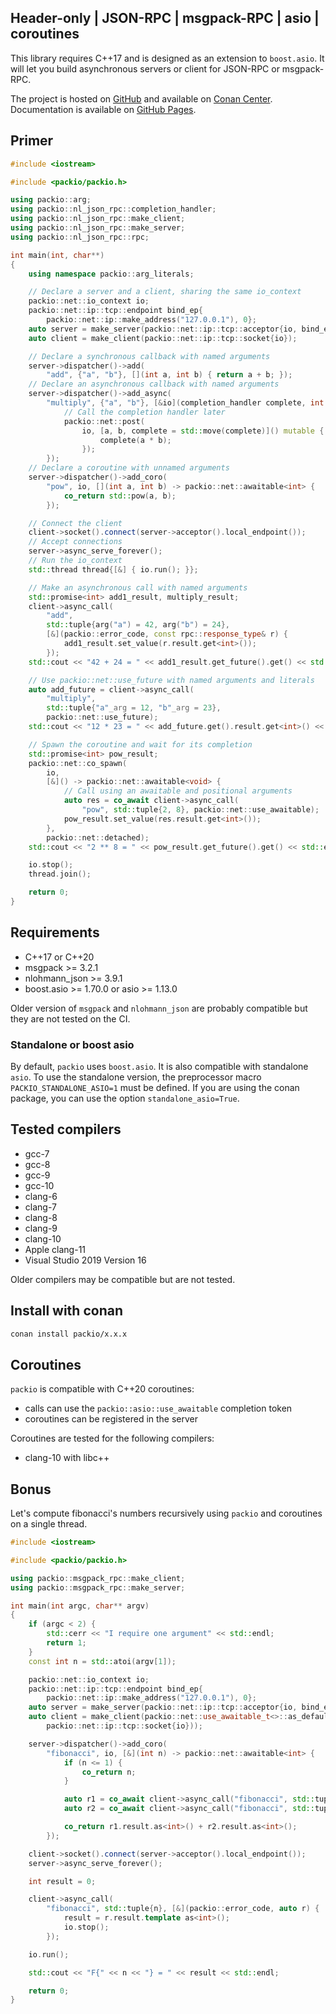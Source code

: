 ## Header-only | JSON-RPC | msgpack-RPC | asio | coroutines

This library requires C++17 and is designed as an extension to `boost.asio`. It will let you build asynchronous servers or client for JSON-RPC or msgpack-RPC.

The project is hosted on [GitHub](https://github.com/qchateau/packio/) and available on [Conan Center](https://conan.io/center/). Documentation is available on [GitHub Pages](https://qchateau.github.io/packio/).

## Primer

```cpp
#include <iostream>

#include <packio/packio.h>

using packio::arg;
using packio::nl_json_rpc::completion_handler;
using packio::nl_json_rpc::make_client;
using packio::nl_json_rpc::make_server;
using packio::nl_json_rpc::rpc;

int main(int, char**)
{
    using namespace packio::arg_literals;

    // Declare a server and a client, sharing the same io_context
    packio::net::io_context io;
    packio::net::ip::tcp::endpoint bind_ep{
        packio::net::ip::make_address("127.0.0.1"), 0};
    auto server = make_server(packio::net::ip::tcp::acceptor{io, bind_ep});
    auto client = make_client(packio::net::ip::tcp::socket{io});

    // Declare a synchronous callback with named arguments
    server->dispatcher()->add(
        "add", {"a", "b"}, [](int a, int b) { return a + b; });
    // Declare an asynchronous callback with named arguments
    server->dispatcher()->add_async(
        "multiply", {"a", "b"}, [&io](completion_handler complete, int a, int b) {
            // Call the completion handler later
            packio::net::post(
                io, [a, b, complete = std::move(complete)]() mutable {
                    complete(a * b);
                });
        });
    // Declare a coroutine with unnamed arguments
    server->dispatcher()->add_coro(
        "pow", io, [](int a, int b) -> packio::net::awaitable<int> {
            co_return std::pow(a, b);
        });

    // Connect the client
    client->socket().connect(server->acceptor().local_endpoint());
    // Accept connections
    server->async_serve_forever();
    // Run the io_context
    std::thread thread{[&] { io.run(); }};

    // Make an asynchronous call with named arguments
    std::promise<int> add1_result, multiply_result;
    client->async_call(
        "add",
        std::tuple{arg("a") = 42, arg("b") = 24},
        [&](packio::error_code, const rpc::response_type& r) {
            add1_result.set_value(r.result.get<int>());
        });
    std::cout << "42 + 24 = " << add1_result.get_future().get() << std::endl;

    // Use packio::net::use_future with named arguments and literals
    auto add_future = client->async_call(
        "multiply",
        std::tuple{"a"_arg = 12, "b"_arg = 23},
        packio::net::use_future);
    std::cout << "12 * 23 = " << add_future.get().result.get<int>() << std::endl;

    // Spawn the coroutine and wait for its completion
    std::promise<int> pow_result;
    packio::net::co_spawn(
        io,
        [&]() -> packio::net::awaitable<void> {
            // Call using an awaitable and positional arguments
            auto res = co_await client->async_call(
                "pow", std::tuple{2, 8}, packio::net::use_awaitable);
            pow_result.set_value(res.result.get<int>());
        },
        packio::net::detached);
    std::cout << "2 ** 8 = " << pow_result.get_future().get() << std::endl;

    io.stop();
    thread.join();

    return 0;
}
```

## Requirements

- C++17 or C++20
- msgpack >= 3.2.1
- nlohmann_json >= 3.9.1
- boost.asio >= 1.70.0 or asio >= 1.13.0

Older version of `msgpack` and `nlohmann_json` are probably compatible
but they are not tested on the CI.

### Standalone or boost asio

By default, `packio` uses `boost.asio`. It is also compatible with standalone `asio`. To use the standalone version, the preprocessor macro `PACKIO_STANDALONE_ASIO=1` must be defined.
If you are using the conan package, you can use the option `standalone_asio=True`.

## Tested compilers

- gcc-7
- gcc-8
- gcc-9
- gcc-10
- clang-6
- clang-7
- clang-8
- clang-9
- clang-10
- Apple clang-11
- Visual Studio 2019 Version 16

Older compilers may be compatible but are not tested.

## Install with conan

```bash
conan install packio/x.x.x
```

## Coroutines

`packio` is compatible with C++20 coroutines:

- calls can use the `packio::asio::use_awaitable` completion token
- coroutines can be registered in the server

Coroutines are tested for the following compilers:

- clang-10 with libc++

## Bonus

Let's compute fibonacci's numbers recursively using `packio` and coroutines on a single thread.

```cpp
#include <iostream>

#include <packio/packio.h>

using packio::msgpack_rpc::make_client;
using packio::msgpack_rpc::make_server;

int main(int argc, char** argv)
{
    if (argc < 2) {
        std::cerr << "I require one argument" << std::endl;
        return 1;
    }
    const int n = std::atoi(argv[1]);

    packio::net::io_context io;
    packio::net::ip::tcp::endpoint bind_ep{
        packio::net::ip::make_address("127.0.0.1"), 0};
    auto server = make_server(packio::net::ip::tcp::acceptor{io, bind_ep});
    auto client = make_client(packio::net::use_awaitable_t<>::as_default_on(
        packio::net::ip::tcp::socket{io}));

    server->dispatcher()->add_coro(
        "fibonacci", io, [&](int n) -> packio::net::awaitable<int> {
            if (n <= 1) {
                co_return n;
            }

            auto r1 = co_await client->async_call("fibonacci", std::tuple{n - 1});
            auto r2 = co_await client->async_call("fibonacci", std::tuple{n - 2});

            co_return r1.result.as<int>() + r2.result.as<int>();
        });

    client->socket().connect(server->acceptor().local_endpoint());
    server->async_serve_forever();

    int result = 0;

    client->async_call(
        "fibonacci", std::tuple{n}, [&](packio::error_code, auto r) {
            result = r.result.template as<int>();
            io.stop();
        });

    io.run();

    std::cout << "F{" << n << "} = " << result << std::endl;

    return 0;
}
```
